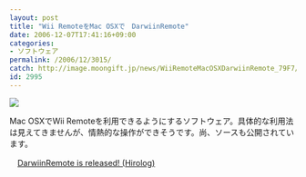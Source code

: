 ```yaml
---
layout: post
title: "Wii RemoteをMac OSXで　DarwiinRemote"
date: 2006-12-07T17:41:16+09:00
categories:
- ソフトウェア
permalink: /2006/12/3015/
catch: http://image.moongift.jp/news/WiiRemoteMacOSXDarwiinRemote_79F7/image0_thumb.png
id: 2995
---
```

[![](http://image.moongift.jp/news/WiiRemoteMacOSXDarwiinRemote_79F7/image0_thumb.png)](http://image.moongift.jp/news/WiiRemoteMacOSXDarwiinRemote_79F7/image02.png)

 

Mac OSXでWii Remoteを利用できるようにするソフトウェア。具体的な利用法は見えてきませんが、情熱的な操作ができそうです。尚、ソースも公開されています。

 

　[DarwiinRemote is released! (Hirolog)](http://blog.hiroaki.jp/2006/12/000433.html)

